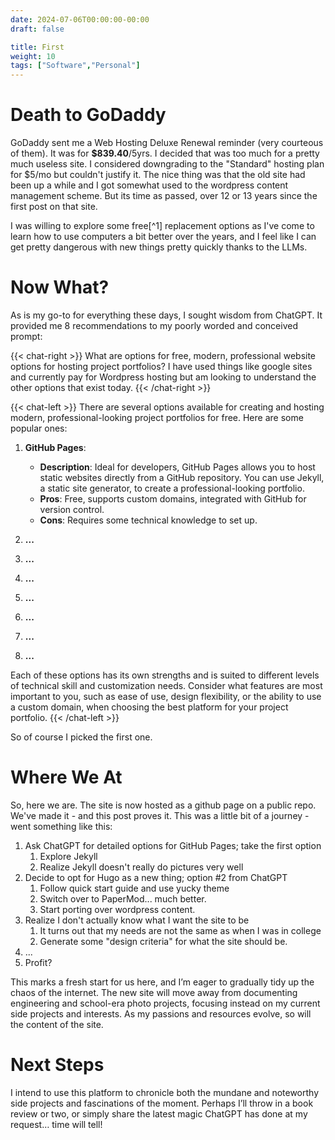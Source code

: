 ```yaml
---
date: 2024-07-06T00:00:00-00:00
draft: false

title: First
weight: 10
tags: ["Software","Personal"]
---
```


# Death to GoDaddy
GoDaddy sent me a Web Hosting Deluxe Renewal reminder (very courteous of them). It was for **$839.40**/5yrs. I decided that was too much for a pretty much useless site. I considered downgrading to the "Standard" hosting plan for $5/mo but couldn't justify it. The nice thing was that the old site had been up a while and I got somewhat used to the wordpress content management scheme. But its time as passed, over 12 or 13 years since the first post on that site.

I was willing to explore some free[^1] replacement options as I've come to learn how to use computers a bit better over the years, and I feel like I can get pretty dangerous with new things pretty quickly thanks to the LLMs. 

# Now What?
As is my go-to for everything these days, I sought wisdom from ChatGPT. It provided me 8 recommendations to my poorly worded and conceived prompt:

{{< chat-right >}}
What are options for free, modern, professional website options for hosting project portfolios? I have used things like google sites and currently pay for Wordpress hosting but am looking to understand the other options that exist today.
{{< /chat-right >}}

{{< chat-left >}}
There are several options available for creating and hosting modern, professional-looking project portfolios for free. Here are some popular ones:

1. **GitHub Pages**:
   - **Description**: Ideal for developers, GitHub Pages allows you to host static websites directly from a GitHub repository. You can use Jekyll, a static site generator, to create a professional-looking portfolio.
   - **Pros**: Free, supports custom domains, integrated with GitHub for version control.
   - **Cons**: Requires some technical knowledge to set up.

2. **...**
4. **...**
3. **...**
5. **...**
6. **...**
7. **...**
8. **...**

Each of these options has its own strengths and is suited to different levels of technical skill and customization needs. Consider what features are most important to you, such as ease of use, design flexibility, or the ability to use a custom domain, when choosing the best platform for your project portfolio.
{{< /chat-left >}}

So of course I picked the first one.

# Where We At
So, here we are. The site is now hosted as a github page on a public repo. We've made it - and this post proves it.
This was a little bit of a journey - went something like this:

1. Ask ChatGPT for detailed options for GitHub Pages; take the first option
    1. Explore Jekyll
    2. Realize Jekyll doesn't really do pictures very well
2. Decide to opt for Hugo as a new thing; option #2 from ChatGPT
    1. Follow quick start guide and use yucky theme
    2. Switch over to PaperMod... much better.
    2. Start porting over wordpress content.
3. Realize I don't actually know what I want the site to be
    1. It turns out that my needs are not the same as when I was in college
    2. Generate some "design criteria" for what the site should be.
4. ...
5. Profit?

This marks a fresh start for us here, and I’m eager to gradually tidy up the chaos of the internet. The new site will move away from documenting engineering and school-era photo projects, focusing instead on my current side projects and interests. As my passions and resources evolve, so will the content of the site.

# Next Steps

I intend to use this platform to chronicle both the mundane and noteworthy side projects and fascinations of the moment. Perhaps I’ll throw in a book review or two, or simply share the latest magic ChatGPT has done at my request… time will tell!